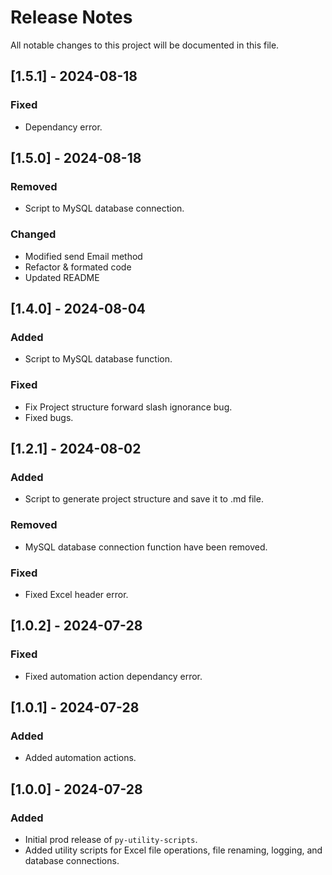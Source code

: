 # Release Notes

All notable changes to this project will be documented in this file.

## [1.5.1] - 2024-08-18

### Fixed
- Dependancy error.

## [1.5.0] - 2024-08-18

### Removed
- Script to MySQL database connection.

### Changed
- Modified send Email method
- Refactor & formated code
- Updated README

## [1.4.0] - 2024-08-04

### Added
- Script to MySQL database function.

### Fixed
- Fix Project structure forward slash ignorance bug.
- Fixed bugs.

## [1.2.1] - 2024-08-02

### Added
- Script to generate project structure and save it to .md file.

### Removed
- MySQL database connection function have been removed.

### Fixed
- Fixed Excel header error.

## [1.0.2] - 2024-07-28

### Fixed
- Fixed automation action dependancy error.

## [1.0.1] - 2024-07-28

### Added
- Added automation actions.

## [1.0.0] - 2024-07-28

### Added
- Initial prod release of `py-utility-scripts`.
- Added utility scripts for Excel file operations, file renaming, logging, and database connections.